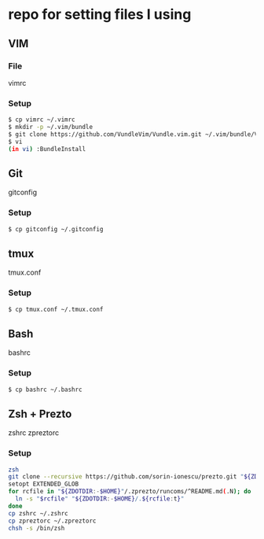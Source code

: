# repo for setting files I using

## VIM
### File
vimrc
### Setup
```sh
$ cp vimrc ~/.vimrc
$ mkdir -p ~/.vim/bundle 
$ git clone https://github.com/VundleVim/Vundle.vim.git ~/.vim/bundle/Vundle.vim
$ vi
(in vi) :BundleInstall
```

## Git
gitconfig
### Setup
```sh
$ cp gitconfig ~/.gitconfig
```

## tmux
tmux.conf
### Setup
```sh
$ cp tmux.conf ~/.tmux.conf
```

## Bash
bashrc
### Setup
```sh
$ cp bashrc ~/.bashrc
```

## Zsh + Prezto
zshrc
zpreztorc
### Setup
```sh
zsh
git clone --recursive https://github.com/sorin-ionescu/prezto.git "${ZDOTDIR:-$HOME}/.zprezto"
setopt EXTENDED_GLOB
for rcfile in "${ZDOTDIR:-$HOME}"/.zprezto/runcoms/^README.md(.N); do
  ln -s "$rcfile" "${ZDOTDIR:-$HOME}/.${rcfile:t}"
done
cp zshrc ~/.zshrc
cp zpreztorc ~/.zpreztorc
chsh -s /bin/zsh
```
